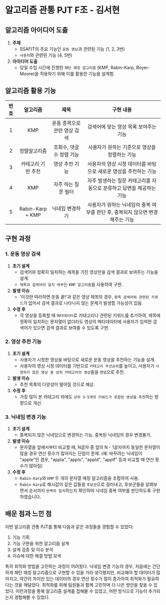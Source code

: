 # 알고리즘 관통 PJT F조 - 김서현

## 알고리즘 아이디어 도출
1. **주제**
    - SSAFIT의 주요 기능인 `운동 영상`과 관련된 기능 (1, 2, 3번)
    - `사용자`와 관련된 기능 (4, 5번)
2. **아이디어 도출**
    - 당일 수업 시간에 진행한 `패턴 매칭 알고리즘` (KMP, Rabin-Karp, Boyer-Moore)을 적용하기 위해 이를 활용한 기능을 설계함.

## 알고리즘 활용 기능
| 번호 | 알고리즘 | 제목 | 구현 내용 |
|:---:|:---:|:---:|:-----------:|
| 1 | KMP | 운동 종목으로 관련 영상 검색 | 검색어에 맞는 영상 목록 보여주는 기능 |
| 2 | 정렬알고리즘 | 조회수, 댓글 수 정렬 기능 | 사용자가 원하는 기준으로 영상을 정렬하는 기능 |
| 3 | 카테고리 기반 추천 | 영상 추천 기능 | 사용자의 영상 시청 데이터를 바탕으로 새로운 영상을 추천하는 기능 |
| 4 | KMP | 자주 하는 질문 필터 | 자주 발생하는 질문 카테고리를 자동으로 분류하고 답변을 제공하는 기능 |
| 5 | Rabin-Karp + KMP | 닉네임 변경하기 | 사용자가 원하는 닉네임의 중복 여부를 판단 후, 중복되지 않으면 변경해주는 기능 |

## 구현 과정

### 1. 운동 영상 검색
1. **초기 설계**
    - 검색어와 정확히 일치하는 제목을 가진 영상만을 검색 결과로 보여주는 기능을 설계.
    - `제목과 검색어의 일치 여부`는 `KMP 알고리즘`을 사용하여 구현.
2. **발생 이슈**
    - '이것만 따라하면 운동 끝!'과 같은 영상 제목의 경우, `종목 검색어와 관련된 키워드`가 없어서 검색 결과로 나타나지 않는 문제가 발생할 가능성이 있음.
3. **수정 후**
    - 각 영상을 등록할 때 `메타데이터`로 카테고리나 관련된 키워드를 추가하여, 제목에 정확히 일치하는 문자열이 없더라도 영상의 메타데이터에 사용자가 입력한 검색어가 있으면 검색 결과로 보여줄 수 있도록 구현.

### 2. 영상 추천 기능
1. **초기 설계**
    - 사용자가 시청한 영상을 바탕으로 새로운 운동 영상을 추천하는 기능을 설계.
    - 사용자의 영상 시청 데이터를 기반으로 `카테고리 우선순위`를 높이고, 사용자가 `시청하지 않은 영상 중 상위 카테고리의 영상`들을 `랜덤`으로 추천.
2. **발생 이슈**
    - 추천 목록의 다양성이 떨어질 것으로 예상.
3. **수정 후**
    - 가장 많이 본 카테고리 외에도 `상위 3-5개의 키워드가 포함된 영상을 추천`하는 방향으로 개선.

### 3. 닉네임 변경 기능
1. **초기 설계**
    - 중복되지 않은 닉네임으로 변경하는 기능. 중복된 닉네임의 경우 변경불가.
2. **발생 이슈**
    - 문자열을 앞에서부터 비교할 때, N글자 중 앞의 N - 1글자까지 동일한 문자열이 많을 경우 연산 횟수가 많아지는 단점이 존재. (예: 바꾸려는 닉네임이 "apple"인 경우, "appla", "appls", "appld", "applf" 등과 비교할 때 연산 횟수가 많아짐)
3. **수정 후**
    - `Rabin-Karp`와 `KMP` 두 개의 문자열 매칭 알고리즘을 조합하여 사용.
    - `Rabin-Karp`로 해시값이 같은 값들을 `후보군`으로 걸러내고, 후보군들을 살펴보면서 순서까지 `완벽히 일치`하는지 확인하여 닉네임 중복 여부를 판단하도록 구현하였습니다.

## 배운 점과 느낀 점
이번 알고리즘 관통 PJT를 통해 다음과 같은 과정들을 경험할 수 있었다:

1. 기능 기획
2. 기능 구현을 위한 알고리즘 설계
3. 설계 검증 및 이슈 분석
4. 이슈에 대한 해결 방법 모색

특히 최적화 방법을 고민하는 과정이 어려웠다. 닉네임 변경 기능의 경우, 처음에는 간단하게 패턴 매칭 알고리즘으로 구현할 수 있을 거라 생각했지만, 비교해야 할 데이터가 많아지고, 약간의 차이만 있는 데이터의 경우 연산 횟수가 많이 증가하여 최적화가 필요하다는 것을 깨달았다. 최적화를 위해 팀원들과 함께 고민하며 더 나은 방안을 찾을 수 있었다. 이런과정을 통해 알고리즘 설계를 접해볼 수 있었고, 어떤 방식으로 기능이 추가되는지 경험해볼 수 있었다.